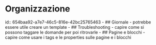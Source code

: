# Organizzazione
id:: 654baa92-a7e7-46c5-816e-42bc25765463
	- ## Giornale
		- potrebbe essere utile creare un template
	- ## Troubleshooting
		- capire come si possono taggare le domande per poi ritrovarle
	- ## Pagine e blocchi
		- capire come usare i tags e le properties sulle pagine e i blocchi